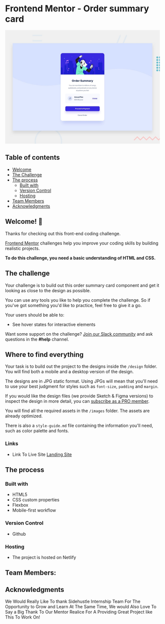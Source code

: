 # Frontend Mentor - Order summary card

![Design preview for the Order summary card coding challenge](./design/desktop-preview.jpg)

## Table of contents

  - [Welcome](#welcome)
  - [The Challenge](#the-challenge)
  - [The process](#The-process)
    - [Built with](#Built-with)
    - [Version Control](#Version-Control)
    - [Hosting](#Hosting)
  - [Team Members](#Team-Members)
  - [Acknowledgments](#Acknowledgments)

## Welcome! 👋

Thanks for checking out this front-end coding challenge.

[Frontend Mentor](https://www.frontendmentor.io) challenges help you improve your coding skills by building realistic projects.

**To do this challenge, you need a basic understanding of HTML and CSS.**

## The challenge

Your challenge is to build out this order summary card component and get it looking as close to the design as possible.

You can use any tools you like to help you complete the challenge. So if you've got something you'd like to practice, feel free to give it a go.

Your users should be able to:

- See hover states for interactive elements

Want some support on the challenge? [Join our Slack community](https://www.frontendmentor.io/slack) and ask questions in the **#help** channel.

## Where to find everything

Your task is to build out the project to the designs inside the `/design` folder. You will find both a mobile and a desktop version of the design. 

The designs are in JPG static format. Using JPGs will mean that you'll need to use your best judgment for styles such as `font-size`, `padding` and `margin`. 

If you would like the design files (we provide Sketch & Figma versions) to inspect the design in more detail, you can [subscribe as a PRO member](https://www.frontendmentor.io/pro).

You will find all the required assets in the `/images` folder. The assets are already optimized.

There is also a `style-guide.md` file containing the information you'll need, such as color palette and fonts.


### Links

- Link To Live Site [Landing Site](https://sidehustle-landpage.netlify.app/)


## The process

### Built with

- HTML5
- CSS custom properties
- Flexbox
- Mobile-first workflow

### Version Control
- Github
### Hosting
- The project is hosted on Netlify

## Team Members:


## Acknowledgments

We Would Really Like To thank Sidehustle Internship Team For The Opportunity to Grow and Learn At The Same Time, 
We would Also Love To Say a Big Thank To Our Mentor Realice For A Providing Great Project like This To Work On!


